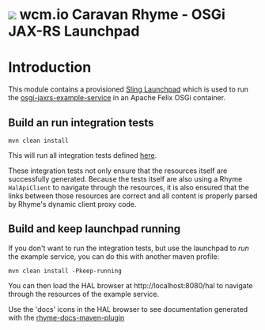 <img src="https://wcm.io/images/favicon-16@2x.png"/> wcm.io Caravan Rhyme - OSGi JAX-RS Launchpad
======

# Introduction

This module contains a provisioned [Sling Launchpad](https://sling.apache.org/documentation/the-sling-engine/the-sling-launchpad.html) 
which is used to run the [osgi-jaxrs-example-service](../osgi-jaxrs-example-service) in an Apache Felix OSGi container.

## Build an run integration tests

```mvn clean install```

This will run all integration tests defined [here](src/test/java/io/wcm/caravan/rhyme/osgi/it/tests).

These integration tests not only ensure that the resources itself are successfully generated. Because the tests itself are also using a 
Rhyme `HalApiClient` to navigate through the resources, it is also ensured that the links between those resources are correct and all content 
is properly parsed by Rhyme's dynamic client proxy code.

## Build and keep launchpad running

If you don't want to run the integration tests, but use the launchpad to *run* the example service, you can do this with another maven profile:

```mvn clean install -Pkeep-running```

You can then load the HAL browser at http://localhost:8080/hal to navigate through the resources of the example service. 

Use the 'docs' icons in the HAL browser to see documentation generated with the [rhyme-docs-maven-plugin](../../docs-maven-plugin)

